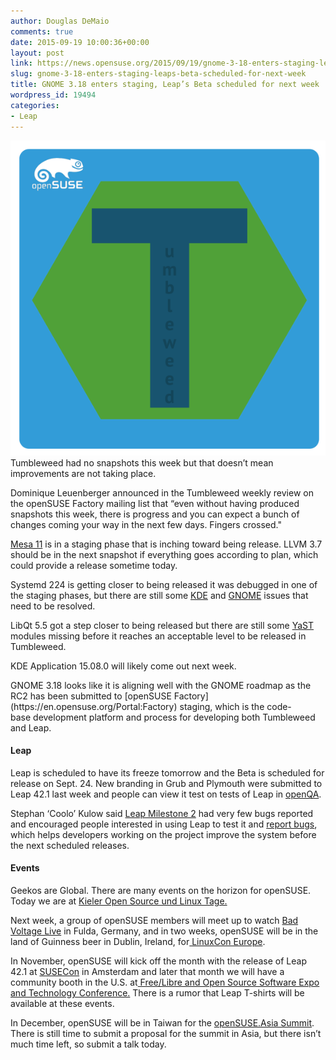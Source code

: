 ```yaml
---
author: Douglas DeMaio
comments: true
date: 2015-09-19 10:00:36+00:00
layout: post
link: https://news.opensuse.org/2015/09/19/gnome-3-18-enters-staging-leaps-beta-scheduled-for-next-week/
slug: gnome-3-18-enters-staging-leaps-beta-scheduled-for-next-week
title: GNOME 3.18 enters staging, Leap’s Beta scheduled for next week
wordpress_id: 19494
categories:
- Leap
---
```


[![Tumbleweed](/wp-content/uploads/2015/07/Tumbleweed.png)](/wp-content/uploads/2015/07/Tumbleweed.png)Tumbleweed had no snapshots this week but that doesn’t mean improvements are not taking place.

Dominique Leuenberger announced in the Tumbleweed weekly review on the openSUSE Factory mailing list that “even without having produced snapshots this week, there is progress and you can expect a bunch of changes coming your way in the next few days. Fingers crossed."

[Mesa 11](//www.mesa3d.org/relnotes/11.0.0.html) is in a staging phase that is inching toward being release. LLVM 3.7 should be in the next snapshot if everything goes according to plan, which could provide a release sometime today.

Systemd 224 is getting closer to being released it was debugged in one of the staging phases, but there are still some [KDE](https://www.kde.org/) and [GNOME](https://www.gnome.org/) issues that need to be resolved.

LibQt 5.5 got a step closer to being released but there are still some [YaST](//yast.github.io/) modules missing before it reaches an acceptable level to be released in Tumbleweed.

KDE Application 15.08.0 will likely come out next week.

<!-- more -->GNOME 3.18 looks like it is aligning well with the GNOME roadmap as the RC2 has been submitted to [openSUSE Factory](https://en.opensuse.org/Portal:Factory) staging, which is the code-base development platform and process for developing both Tumbleweed and Leap.


#### Leap


Leap is scheduled to have its freeze tomorrow and the Beta is scheduled for release on Sept. 24. New branding in Grub and Plymouth were submitted to Leap 42.1 last week and people can view it test on tests of Leap in [openQA](https://openqa.opensuse.org/).

Stephan ‘Coolo’ Kulow said [Leap Milestone 2](//bit.ly/1iOyl2T) had very few bugs reported and encouraged people interested in using Leap to test it and [report bugs](//bit.ly/1gqzewy), which helps developers working on the project improve the system before the next scheduled releases.


#### Events


Geekos are Global. There are many events on the horizon for openSUSE. Today we are at [Kieler Open Source und Linux Tage.](//www.kieler-linuxtage.de/)

Next week, a group of openSUSE members will meet up to watch [Bad Voltage Live](//www.badvoltage.org/live/) in Fulda, Germany, and in two weeks, openSUSE will be in the land of Guinness beer in Dublin, Ireland, for[ LinuxCon Europe](//events.linuxfoundation.org/events/linuxcon-europe).

In November, openSUSE will kick off the month with the release of Leap 42.1 at [SUSECon](//www.susecon.com/) in Amsterdam and later that month we will have a community booth in the U.S. at[ Free/Libre and Open Source Software Expo and Technology Conference.](//www.fossetcon.org/) There is a rumor that Leap T-shirts will be available at these events.

In December, openSUSE will be in Taiwan for the [openSUSE.Asia Summit](https://events.opensuse.org/conference/summitasia15). There is still time to submit a proposal for the summit in Asia, but there isn’t much time left, so submit a talk today.
